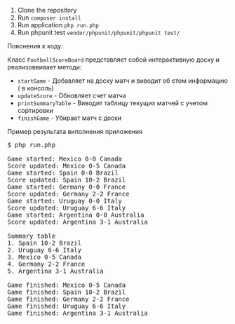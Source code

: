 1. Clone the repository
2. Run `composer install`
3. Run application `php run.php`
4. Run phpunit test `vendor/phpunit/phpunit/phpunit test/
   `

Пояснения к коду:

Класс `FootballScoreBoard` представляет собой интерактивную доску и реализоввивает методи: 

- `startGame` - Добавляет на доску матч и виводит об єтом информацию ( в консоль) 
- `updateScore` - Обновляет счет матча
- `printSummaryTable` - Виводит таблицу текущих матчей с учетом сортировки
- `finishGame` - Убирает матч с доски

Пример результата виполнения приложения
<pre>
$ php run.php

Game started: Mexico 0-0 Canada
Score updated: Mexico 0-5 Canada
Game started: Spain 0-0 Brazil
Score updated: Spain 10-2 Brazil
Game started: Germany 0-0 France
Score updated: Germany 2-2 France
Game started: Uruguay 0-0 Italy
Score updated: Uruguay 6-6 Italy
Game started: Argentina 0-0 Australia
Score updated: Argentina 3-1 Australia

Summary table
1. Spain 10-2 Brazil 
2. Uruguay 6-6 Italy 
3. Mexico 0-5 Canada 
4. Germany 2-2 France 
5. Argentina 3-1 Australia 

Game finished: Mexico 0-5 Canada
Game finished: Spain 10-2 Brazil
Game finished: Germany 2-2 France
Game finished: Uruguay 6-6 Italy
Game finished: Argentina 3-1 Australia

</pre>